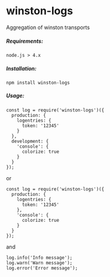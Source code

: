 # winston-logs
Aggregation of winston transports
##### Requirements:
```
node.js > 4.x
```
##### Installation:
```
npm install winston-logs
```
##### Usage:
```
const log = require('winston-logs')({
  production: {
    logentries: {
      token: '12345'
    }
  },
  development: {
    'console': {
      colorize: true
    }
  }
});
```
or
```
const log = require('winston-logs')({
  production: {
    logentries: {
      token: '12345'
    },
    'console': {
      colorize: true
    }
  }
});
```
and
```
log.info('Info message');
log.warn('Warn message');
log.error('Error message');
```
